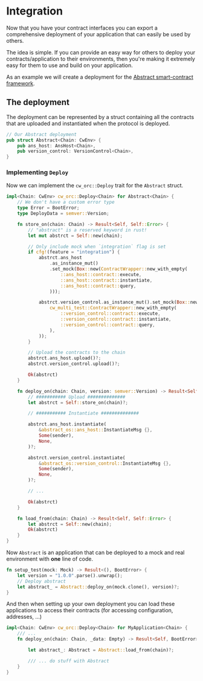 # Integration

Now that you have your contract interfaces you can export a comprehensive deployment of your application that can easily be used by others.  

The idea is simple. If you can provide an easy way for others to deploy your contracts/application to their environments, then you're making it extremely easy for them to use and build on your application.  

As an example we will create a deployment for the [Abstract smart-contract framework](https://abstract.money/).

## The deployment

The deployment can be represented by a struct containing all the contracts that are uploaded and instantiated when the protocol is deployed.

```rust
// Our Abstract deployment
pub struct Abstract<Chain: CwEnv> {
    pub ans_host: AnsHost<Chain>,
    pub version_control: VersionControl<Chain>,
}
```

### Implementing `Deploy`

Now we can implement the `cw_orc::Deploy` trait for the `Abstract` struct.

```rust
impl<Chain: CwEnv> cw_orc::Deploy<Chain> for Abstract<Chain> {
    // We don't have a custom error type
    type Error = BootError;
    type DeployData = semver::Version;

    fn store_on(chain: Chain) -> Result<Self, Self::Error> {
        // "abstract" is a reserved keyword in rust!
        let mut abstrct = Self::new(chain);

        // Only include mock when `integration` flag is set
        if cfg!(feature = "integration") {
            abstrct.ans_host
                .as_instance_mut()
                .set_mock(Box::new(ContractWrapper::new_with_empty(
                    ::ans_host::contract::execute,
                    ::ans_host::contract::instantiate,
                    ::ans_host::contract::query,
                )));

            abstrct.version_control.as_instance_mut().set_mock(Box::new(
                cw_multi_test::ContractWrapper::new_with_empty(
                    ::version_control::contract::execute,
                    ::version_control::contract::instantiate,
                    ::version_control::contract::query,
                ),
            ));
        }

        // Upload the contracts to the chain
        abstrct.ans_host.upload()?;
        abstrct.version_control.upload()?;

        Ok(abstrct)
    }

    fn deploy_on(chain: Chain, version: semver::Version) -> Result<Self, BootError> {        
        // ########### Upload ##############
        let abstrct = Self::store_on(chain)?;

        // ########### Instantiate ##############

        abstrct.ans_host.instantiate(
            &abstract_os::ans_host::InstantiateMsg {},
            Some(sender),
            None,
        )?;

        abstrct.version_control.instantiate(
            &abstract_os::version_control::InstantiateMsg {},
            Some(sender),
            None,
        )?;

        // ... 

        Ok(abstrct)
    }

    fn load_from(chain: Chain) -> Result<Self, Self::Error> {
        let abstrct = Self::new(chain);
        Ok(abstrct)
    }
}
```

Now `Abstract` is an application that can be deployed to a mock and real environment with **one** line of code.

```rust
fn setup_test(mock: Mock) -> Result<(), BootError> {
    let version = "1.0.0".parse().unwrap();
    // Deploy abstract
    let abstract_ = Abstract::deploy_on(mock.clone(), version)?;
}
```

And then when setting up your own deployment you can load these applications to access their contracts (for accessing configuration, addresses, ...)

```rust
impl<Chain: CwEnv> cw_orc::Deploy<Chain> for MyApplication<Chain> {
    /// ...
    fn deploy_on(chain: Chain, _data: Empty) -> Result<Self, BootError> {

        let abstract_: Abstract = Abstract::load_from(chain)?;

        /// ... do stuff with Abstract
    }
}
```
